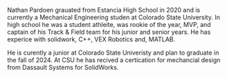 Nathan Pardoen grauated from Estancia High School in 2020 and is currently a Mechanical Engineering studen at Colorado State University. In high school he was a student athleite, was rookie of the year, MVP, and captain of his Track & Field team for his junior and senior years. He has experice with solidwork, C++, VEX Robotics and, MATLAB.

He is curently a junior at Colorado State Univeristy and plan to graduate in the fall of 2024. At CSU he has recived a certication for mechancial design from Dassault Systems for SolidWorks.
